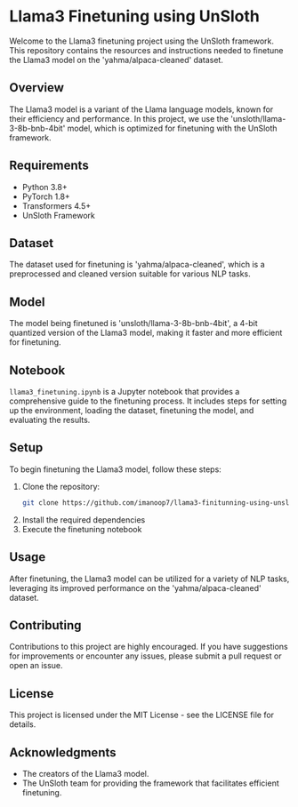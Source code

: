 # Llama3 Finetuning using UnSloth

Welcome to the Llama3 finetuning project using the UnSloth framework. This repository contains the resources and instructions needed to finetune the Llama3 model on the 'yahma/alpaca-cleaned' dataset.

## Overview

The Llama3 model is a variant of the Llama language models, known for their efficiency and performance. In this project, we use the 'unsloth/llama-3-8b-bnb-4bit' model, which is optimized for finetuning with the UnSloth framework.

## Requirements

- Python 3.8+
- PyTorch 1.8+
- Transformers 4.5+
- UnSloth Framework

## Dataset

The dataset used for finetuning is 'yahma/alpaca-cleaned', which is a preprocessed and cleaned version suitable for various NLP tasks.

## Model

The model being finetuned is 'unsloth/llama-3-8b-bnb-4bit', a 4-bit quantized version of the Llama3 model, making it faster and more efficient for finetuning.

## Notebook

`llama3_finetuning.ipynb` is a Jupyter notebook that provides a comprehensive guide to the finetuning process. It includes steps for setting up the environment, loading the dataset, finetuning the model, and evaluating the results.

## Setup

To begin finetuning the Llama3 model, follow these steps:

1. Clone the repository:
   ``` bash
   git clone https://github.com/imanoop7/llama3-finitunning-using-unsloth/.git
2. Install the required dependencies
3. Execute the finetuning notebook
   
## Usage

After finetuning, the Llama3 model can be utilized for a variety of NLP tasks, leveraging its improved performance on the 'yahma/alpaca-cleaned' dataset.

## Contributing

Contributions to this project are highly encouraged. If you have suggestions for improvements or encounter any issues, please submit a pull request or open an issue.

## License

This project is licensed under the MIT License - see the LICENSE file for details.

## Acknowledgments

- The creators of the Llama3 model.
- The UnSloth team for providing the framework that facilitates efficient finetuning.



